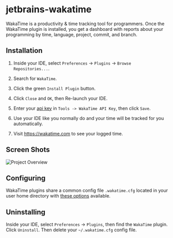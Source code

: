 jetbrains-wakatime
==================

WakaTime is a productivity & time tracking tool for programmers. Once the WakaTime plugin is installed, you get a dashboard with reports about your programming by time, language, project, commit, and branch.

Installation
------------

1. Inside your IDE, select `Preferences` -> `Plugins` -> `Browse Repositories...`.

2. Search for `WakaTime`.
   
3. Click the green `Install Plugin` button.

4. Click `Close` and `OK`, then Re-launch your IDE.

5. Enter your [api key](https://wakatime.com/settings#apikey) in `Tools -> WakaTime API Key`, then click `Save`.

6. Use your IDE like you normally do and your time will be tracked for you automatically.

7. Visit https://wakatime.com to see your logged time.

Screen Shots
------------

![Project Overview](https://wakatime.com/static/img/ScreenShots/ScreenShot-2014-10-29.png)

Configuring
-----------

WakaTime plugins share a common config file `.wakatime.cfg` located in your user home directory with [these options](https://github.com/wakatime/wakatime#configuring) available.

Uninstalling
------------

Inside your IDE, select `Preferences` -> `Plugins`, then find the `WakaTime` plugin. Click `Uninstall`. Then delete your `~/.wakatime.cfg` config file.
